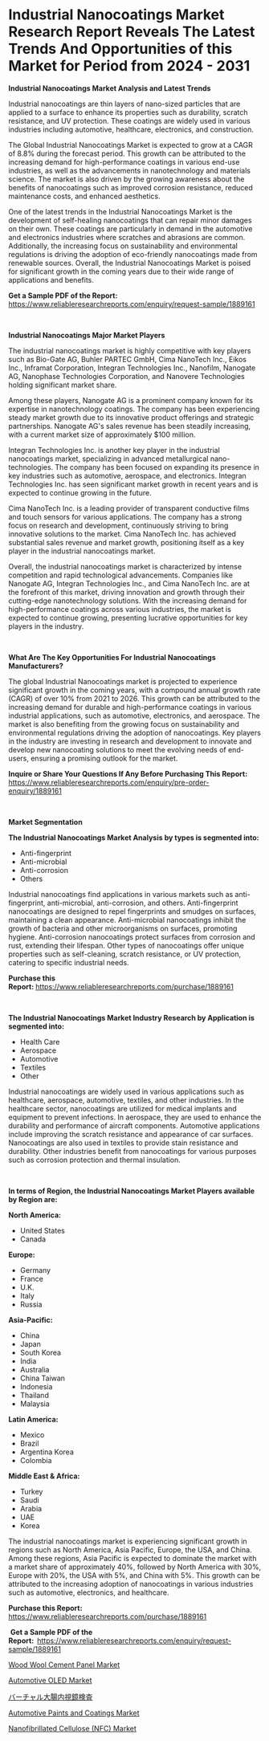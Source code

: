 <p><h1>Industrial Nanocoatings Market Research Report Reveals The Latest Trends And Opportunities of this Market for Period from 2024 - 2031</h1></p><p><strong>Industrial Nanocoatings Market Analysis and Latest Trends</strong></p>
<p><p>Industrial nanocoatings are thin layers of nano-sized particles that are applied to a surface to enhance its properties such as durability, scratch resistance, and UV protection. These coatings are widely used in various industries including automotive, healthcare, electronics, and construction.</p><p>The Global Industrial Nanocoatings Market is expected to grow at a CAGR of 8.8% during the forecast period. This growth can be attributed to the increasing demand for high-performance coatings in various end-use industries, as well as the advancements in nanotechnology and materials science. The market is also driven by the growing awareness about the benefits of nanocoatings such as improved corrosion resistance, reduced maintenance costs, and enhanced aesthetics.</p><p>One of the latest trends in the Industrial Nanocoatings Market is the development of self-healing nanocoatings that can repair minor damages on their own. These coatings are particularly in demand in the automotive and electronics industries where scratches and abrasions are common. Additionally, the increasing focus on sustainability and environmental regulations is driving the adoption of eco-friendly nanocoatings made from renewable sources. Overall, the Industrial Nanocoatings Market is poised for significant growth in the coming years due to their wide range of applications and benefits.</p></p>
<p><strong>Get a Sample PDF of the Report:&nbsp;</strong> <a href="https://www.reliableresearchreports.com/enquiry/request-sample/1889161">https://www.reliableresearchreports.com/enquiry/request-sample/1889161</a></p>
<p>&nbsp;</p>
<p><strong>Industrial Nanocoatings Major Market Players</strong></p>
<p><p>The industrial nanocoatings market is highly competitive with key players such as Bio-Gate AG, Buhler PARTEC GmbH, Cima NanoTech Inc., Eikos Inc., Inframat Corporation, Integran Technologies Inc., Nanofilm, Nanogate AG, Nanophase Technologies Corporation, and Nanovere Technologies holding significant market share.</p><p>Among these players, Nanogate AG is a prominent company known for its expertise in nanotechnology coatings. The company has been experiencing steady market growth due to its innovative product offerings and strategic partnerships. Nanogate AG's sales revenue has been steadily increasing, with a current market size of approximately $100 million.</p><p>Integran Technologies Inc. is another key player in the industrial nanocoatings market, specializing in advanced metallurgical nano-technologies. The company has been focused on expanding its presence in key industries such as automotive, aerospace, and electronics. Integran Technologies Inc. has seen significant market growth in recent years and is expected to continue growing in the future.</p><p>Cima NanoTech Inc. is a leading provider of transparent conductive films and touch sensors for various applications. The company has a strong focus on research and development, continuously striving to bring innovative solutions to the market. Cima NanoTech Inc. has achieved substantial sales revenue and market growth, positioning itself as a key player in the industrial nanocoatings market.</p><p>Overall, the industrial nanocoatings market is characterized by intense competition and rapid technological advancements. Companies like Nanogate AG, Integran Technologies Inc., and Cima NanoTech Inc. are at the forefront of this market, driving innovation and growth through their cutting-edge nanotechnology solutions. With the increasing demand for high-performance coatings across various industries, the market is expected to continue growing, presenting lucrative opportunities for key players in the industry.</p></p>
<p>&nbsp;</p>
<p><strong>What Are The Key Opportunities For Industrial Nanocoatings Manufacturers?</strong></p>
<p><p>The global Industrial Nanocoatings market is projected to experience significant growth in the coming years, with a compound annual growth rate (CAGR) of over 10% from 2021 to 2026. This growth can be attributed to the increasing demand for durable and high-performance coatings in various industrial applications, such as automotive, electronics, and aerospace. The market is also benefiting from the growing focus on sustainability and environmental regulations driving the adoption of nanocoatings. Key players in the industry are investing in research and development to innovate and develop new nanocoating solutions to meet the evolving needs of end-users, ensuring a promising outlook for the market.</p></p>
<p><strong>Inquire or Share Your Questions If Any Before Purchasing This Report:</strong> <a href="https://www.reliableresearchreports.com/enquiry/pre-order-enquiry/1889161">https://www.reliableresearchreports.com/enquiry/pre-order-enquiry/1889161</a></p>
<p>&nbsp;</p>
<p><strong>Market Segmentation</strong></p>
<p><strong>The Industrial Nanocoatings Market Analysis by types is segmented into:</strong></p>
<p><ul><li>Anti-fingerprint</li><li>Anti-microbial</li><li>Anti-corrosion</li><li>Others</li></ul></p>
<p><p>Industrial nanocoatings find applications in various markets such as anti-fingerprint, anti-microbial, anti-corrosion, and others. Anti-fingerprint nanocoatings are designed to repel fingerprints and smudges on surfaces, maintaining a clean appearance. Anti-microbial nanocoatings inhibit the growth of bacteria and other microorganisms on surfaces, promoting hygiene. Anti-corrosion nanocoatings protect surfaces from corrosion and rust, extending their lifespan. Other types of nanocoatings offer unique properties such as self-cleaning, scratch resistance, or UV protection, catering to specific industrial needs.</p></p>
<p><strong>Purchase this Report:&nbsp;</strong><a href="https://www.reliableresearchreports.com/purchase/1889161">https://www.reliableresearchreports.com/purchase/1889161</a></p>
<p>&nbsp;</p>
<p><strong>The Industrial Nanocoatings Market Industry Research by Application is segmented into:</strong></p>
<p><ul><li>Health Care</li><li>Aerospace</li><li>Automotive</li><li>Textiles</li><li>Other</li></ul></p>
<p><p>Industrial nanocoatings are widely used in various applications such as healthcare, aerospace, automotive, textiles, and other industries. In the healthcare sector, nanocoatings are utilized for medical implants and equipment to prevent infections. In aerospace, they are used to enhance the durability and performance of aircraft components. Automotive applications include improving the scratch resistance and appearance of car surfaces. Nanocoatings are also used in textiles to provide stain resistance and durability. Other industries benefit from nanocoatings for various purposes such as corrosion protection and thermal insulation.</p></p>
<p>&nbsp;</p>
<p><strong>In terms of Region, the Industrial Nanocoatings Market Players available by Region are:</strong></p>
<p>
    <p> <strong> North America: </strong>
        <ul>
            <li>United States</li>
            <li>Canada</li>
        </ul>
        </p> 
    <p> <strong> Europe: </strong>
        <ul>
            <li>Germany</li>
            <li>France</li>
            <li>U.K.</li>
            <li>Italy</li>
            <li>Russia</li>
        </ul>
        </p> 
    <p> <strong> Asia-Pacific: </strong>
        <ul>
            <li>China</li>
            <li>Japan</li>
            <li>South Korea</li>
            <li>India</li>
            <li>Australia</li>
            <li>China Taiwan</li>
            <li>Indonesia</li>
            <li>Thailand</li>
            <li>Malaysia</li>
        </ul>
        </p> 
    <p> <strong> Latin America: </strong>
        <ul>
            <li>Mexico</li>
            <li>Brazil</li>
            <li>Argentina Korea</li>
            <li>Colombia</li>
        </ul>
        </p> 
    <p> <strong> Middle East & Africa: </strong>
        <ul>
            <li>Turkey</li>
            <li>Saudi</li>
            <li>Arabia</li>
            <li>UAE</li>
            <li>Korea</li>
        </ul>
    </p>
    </p>
<p><p>The industrial nanocoatings market is experiencing significant growth in regions such as North America, Asia Pacific, Europe, the USA, and China. Among these regions, Asia Pacific is expected to dominate the market with a market share of approximately 40%, followed by North America with 30%, Europe with 20%, the USA with 5%, and China with 5%. This growth can be attributed to the increasing adoption of nanocoatings in various industries such as automotive, electronics, and healthcare.</p></p>
<p><strong>Purchase this Report: </strong><a href="https://www.reliableresearchreports.com/purchase/1889161">https://www.reliableresearchreports.com/purchase/1889161</a></p>
<p>&nbsp;<strong>Get a Sample PDF of the Report:&nbsp;&nbsp;</strong><a href="https://www.reliableresearchreports.com/enquiry/request-sample/1889161">https://www.reliableresearchreports.com/enquiry/request-sample/1889161</a></p>
<p><strong></strong></p>
<p><p><a href="https://github.com/globismark/Market-Research-Report-List-2/blob/main/wood-wool-cement-panel-market.md">Wood Wool Cement Panel Market</a></p><p><a href="https://view.publitas.com/reportprime-1/automotive-oled-market-insights-market-players-and-forecast-till-2031/">Automotive OLED Market</a></p><p><a href="https://medium.com/@cheryledianeweber9eti23wjw9/%E4%BB%AE%E6%83%B3%E5%A4%A7%E8%85%B8%E6%A4%9C%E6%9F%BB%E5%B8%82%E5%A0%B4%E5%B1%95%E6%9C%9B-%E6%A5%AD%E7%95%8C%E6%A6%82%E8%A6%81%E3%81%A8%E4%BA%88%E6%B8%AC-2024%E5%B9%B4%E3%81%8B%E3%82%892031%E5%B9%B4%E3%81%BE%E3%81%A7-bc3494b083be">バーチャル大腸内視鏡検査</a></p><p><a href="https://view.publitas.com/reportprime-1/automotive-paints-and-coatings-market-offer-valuable-insights-into-market-size-market-share-market-trends-and-projections-spanning-from-2024-to-2031/">Automotive Paints and Coatings Market</a></p><p><a href="https://summer-dogwood-3e9.notion.site/Nanofibrillated-Cellulose-NFC-Market-Size-Focuses-on-Market-Dynamics-In-Depth-Analysis-and-Future-51c29105a8094994b44fde74e261a770">Nanofibrillated Cellulose (NFC) Market</a></p></p>